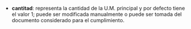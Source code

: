 - **cantitad**: representa la cantidad de la U.M. principal y por defecto tiene el valor 1; puede ser modificada manualmente o puede ser tomada del documento considerado para el cumplimiento.